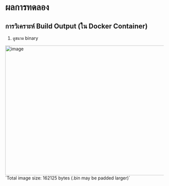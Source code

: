 # ผลการทดลอง
## การวิเคราะห์ Build Output (ใน Docker Container)
1. ดูขนาด binary
<img width="757" height="413" alt="image" src="https://github.com/user-attachments/assets/97ce31f9-0b5b-4c6a-8373-bef7e0a00314" />
`Total image size: 162125 bytes (.bin may be padded larger)`

